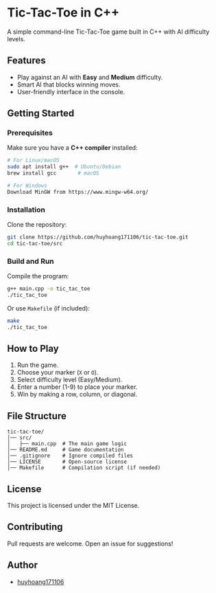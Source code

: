 # Tic-Tac-Toe in C++

A simple command-line Tic-Tac-Toe game built in C++ with AI difficulty levels.

## Features
- Play against an AI with **Easy** and **Medium** difficulty.
- Smart AI that blocks winning moves.
- User-friendly interface in the console.

## Getting Started

### **Prerequisites**
Make sure you have a **C++ compiler** installed:
```sh
# For Linux/macOS
sudo apt install g++  # Ubuntu/Debian
brew install gcc       # macOS

# For Windows
Download MinGW from https://www.mingw-w64.org/
```

### **Installation**
Clone the repository:
```sh
git clone https://github.com/huyhoang171106/tic-tac-toe.git
cd tic-tac-toe/src
```

### **Build and Run**
Compile the program:
```sh
g++ main.cpp -o tic_tac_toe
./tic_tac_toe
```

Or use `Makefile` (if included):
```sh
make
./tic_tac_toe
```

## **How to Play**
1. Run the game.
2. Choose your marker (`X` or `O`).
3. Select difficulty level (Easy/Medium).
4. Enter a number (1-9) to place your marker.
5. Win by making a row, column, or diagonal.

## **File Structure**
```
tic-tac-toe/
│── src/
│   ├── main.cpp  # The main game logic
│── README.md     # Game documentation
│── .gitignore    # Ignore compiled files
│── LICENSE       # Open-source license
│── Makefile      # Compilation script (if needed)
```

## **License**
This project is licensed under the MIT License.

## **Contributing**
Pull requests are welcome. Open an issue for suggestions!

## **Author**
- [huyhoang171106](https://github.com/huyhoang171106)
